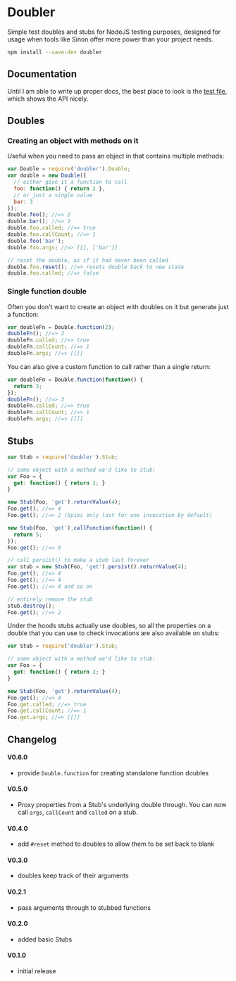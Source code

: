 # Doubler

Simple test doubles and stubs for NodeJS testing purposes, designed for usage when tools like Sinon offer more power than your project needs.

```sh
npm install --save-dev doubler
```

## Documentation

Until I am able to write up proper docs, the best place to look is the [test file](https://github.com/jackfranklin/doubler/blob/master/test/doubles.js), which shows the API nicely.

## Doubles

### Creating an object with methods on it

Useful when you need to pass an object in that contains multiple methods:

```js
var Double = require('doubler').Double;
var double = new Double({
  // either give it a function to call
  foo: function() { return 2 },
  // or just a single value
  bar: 3
});
double.foo(); //=> 2
double.bar(); //=> 3
double.foo.called; //=> true
double.foo.callCount; //=> 1
double.foo('bar');
double.foo.args; //=> [[], ['bar']]

// reset the double, as if it had never been called
double.foo.reset(); //=> resets double back to new state
double.foo.called; //=> false
```

### Single function double

Often you don't want to create an object with doubles on it but generate just a function:

```js
var doubleFn = Double.function(2);
doubleFn(); //=> 2
doubleFn.called; //=> true
doubleFn.callCount; //=> 1
doubleFn.args; //=> [[]]
```

You can also give a custom function to call rather than a single return:

```js
var doubleFn = Double.function(function() {
  return 3;
});
doubleFn(); //=> 3
doubleFn.called; //=> true
doubleFn.callCount; //=> 1
doubleFn.args; //=> [[]]
```

## Stubs

```js
var Stub = require('doubler').Stub;

// some object with a method we'd like to stub:
var Foo = {
  get: function() { return 2; }
}

new Stub(Foo, 'get').returnValue(4);
Foo.get(); //=> 4
Foo.get(); //=> 2 (Spies only last for one invocation by default)

new Stub(Foo, 'get').callFunction(function() {
  return 5;
});
Foo.get(); //=> 5

// call persist() to make a stub last forever
var stub = new Stub(Foo, 'get').persist().returnValue(4);
Foo.get(); //=> 4
Foo.get(); //=> 4
Foo.get(); //=> 4 and so on

// entirely remove the stub
stub.destroy();
Foo.get(); //=> 2
```

Under the hoods stubs actually use doubles, so all the properties on a double that you can use to check invocations are also available on stubs:

```js
var Stub = require('doubler').Stub;

// some object with a method we'd like to stub:
var Foo = {
  get: function() { return 2; }
}

new Stub(Foo, 'get').returnValue(4);
Foo.get(); //=> 4
Foo.get.called; //=> true
Foo.get.callCount; //=> 1
Foo.get.args; //=> [[]]
```


## Changelog

#### V0.6.0
- provide `Double.function` for creating standalone function doubles

#### V0.5.0
- Proxy properties from a Stub's underlying double through. You can now call `args`, `callCount` and `called` on a stub.

#### V0.4.0
- add `#reset` method to doubles to allow them to be set back to blank

#### V0.3.0
- doubles keep track of their arguments

#### V0.2.1
- pass arguments through to stubbed functions

#### V0.2.0
- added basic Stubs

#### V0.1.0
- initial release
